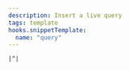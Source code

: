 ```yaml
---
description: Insert a live query
tags: template
hooks.snippetTemplate:
  name: "query"
---
```

```query
|^|
```
